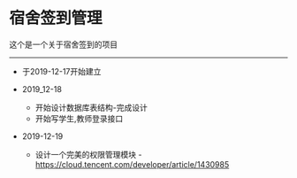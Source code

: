 # 宿舍签到管理
这个是一个关于宿舍签到的项目
<hr>

- 于2019-12-17开始建立
- 2019_12-18
  - 开始设计数据库表结构-完成设计
  - 开始写学生,教师登录接口

- 2019-12-19
  - 设计一个完美的权限管理模块 -  https://cloud.tencent.com/developer/article/1430985 